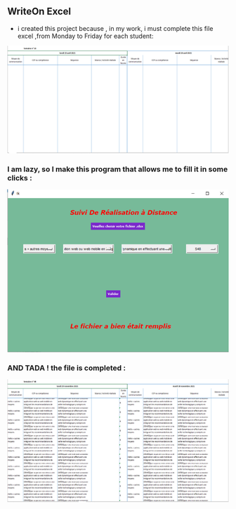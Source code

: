 ## WriteOn Excel


* i created this project because , in my work, i must complete this file excel ,from Monday to Friday for each student:

![excel](assets/excel.PNG)


### I am lazy, so I ​make this program that allows me to fill it in some clicks :


![pythonExcel](assets/Capture.PNG)

### AND TADA ! the file is completed :

![excelCompleted](assets/excelcompleted.PNG)